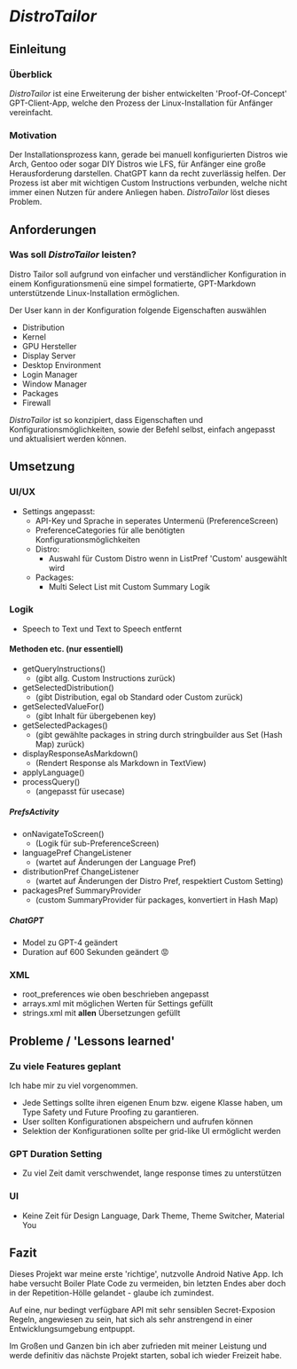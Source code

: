 <!--
vim:foldmethod=marker 
-->

# _DistroTailor_

## Einleitung

### Überblick

_DistroTailor_ ist eine Erweiterung der bisher entwickelten 'Proof-Of-Concept' GPT-Client-App,
welche den Prozess der Linux-Installation für Anfänger vereinfacht.

### Motivation

Der Installationsprozess kann, gerade bei manuell konfigurierten Distros wie Arch,
Gentoo oder sogar DIY Distros wie LFS, für Anfänger eine große Herausforderung darstellen.
ChatGPT kann da recht zuverlässig helfen.
Der Prozess ist aber mit wichtigen Custom Instructions verbunden, welche nicht
immer einen Nutzen für andere Anliegen haben. _DistroTailor_ löst dieses Problem.

## Anforderungen

### Was soll _DistroTailor_ leisten?

Distro Tailor soll aufgrund von einfacher und verständlicher Konfiguration
in einem Konfigurationsmenü eine simpel formatierte, GPT-Markdown
unterstützende Linux-Installation ermöglichen.

Der User kann in der Konfiguration folgende Eigenschaften auswählen

- Distribution
- Kernel
- GPU Hersteller
- Display Server
- Desktop Environment
- Login Manager
- Window Manager
- Packages
- Firewall

_DistroTailor_ ist so konzipiert, dass Eigenschaften und
Konfigurationsmöglichkeiten, sowie der Befehl selbst,
einfach angepasst und aktualisiert werden können.

## Umsetzung
### UI/UX
- Settings angepasst:
    - API-Key und Sprache in seperates Untermenü (PreferenceScreen)
    - PreferenceCategories für alle benötigten Konfigurationsmöglichkeiten
    - Distro:
        - Auswahl für Custom Distro wenn in ListPref 'Custom' ausgewählt wird
    - Packages:
        - Multi Select List mit Custom Summary Logik
### Logik
- Speech to Text und Text to Speech entfernt
#### Methoden etc. (nur essentiell)
- getQueryInstructions()
    - (gibt allg. Custom Instructions zurück)
- getSelectedDistribution() 
    - (gibt Distribution, egal ob Standard oder Custom zurück)
- getSelectedValueFor() 
    - (gibt Inhalt für übergebenen key)
- getSelectedPackages() 
    - (gibt gewählte packages in string durch stringbuilder aus Set (Hash Map) zurück)
- displayResponseAsMarkdown() 
    - (Rendert Response als Markdown in TextView)
- applyLanguage()
- processQuery() 
    - (angepasst für usecase)
##### PrefsActivity
- onNavigateToScreen() 
    - (Logik für sub-PreferenceScreen)
- languagePref ChangeListener 
    - (wartet auf Änderungen der Language Pref)
- distributionPref ChangeListener 
    - (wartet auf Änderungen der Distro Pref, respektiert Custom Setting)
- packagesPref SummaryProvider 
    - (custom SummaryProvider für packages, konvertiert in Hash Map)
##### ChatGPT
- Model zu GPT-4 geändert
- Duration auf 600 Sekunden geändert 😡

### XML
- root_preferences wie oben beschrieben angepasst
- arrays.xml mit möglichen Werten für Settings gefüllt
- strings.xml mit **allen** Übersetzungen gefüllt

## Probleme / 'Lessons learned'
### Zu viele Features geplant
Ich habe mir zu viel vorgenommen.
- Jede Settings sollte ihren eigenen Enum bzw. eigene Klasse haben, um Type Safety und Future Proofing zu garantieren.
- User sollten Konfigurationen abspeichern und aufrufen können
- Selektion der Konfigurationen sollte per grid-like UI ermöglicht werden
### GPT Duration Setting
- Zu viel Zeit damit verschwendet, lange response times zu unterstützen
### UI
- Keine Zeit für Design Language, Dark Theme, Theme Switcher, Material You

## Fazit
Dieses Projekt war meine erste 'richtige', nutzvolle Android Native App. Ich habe versucht Boiler Plate Code zu vermeiden, bin letzten Endes aber doch in der Repetition-Hölle gelandet - glaube ich zumindest. 

Auf eine, nur bedingt verfügbare API mit sehr sensiblen Secret-Exposion Regeln, angewiesen zu sein, hat sich als sehr anstrengend in einer Entwicklungsumgebung entpuppt.

Im Großen und Ganzen bin ich aber zufrieden mit meiner Leistung und werde definitiv das nächste Projekt starten, sobal ich wieder Freizeit habe.
